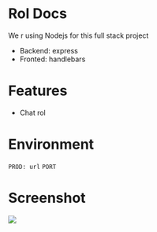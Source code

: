 # Rol Docs 

We r using Nodejs for this full stack project

- Backend: express
- Fronted: handlebars

# Features

- Chat rol

# Environment
`PROD: url`
`PORT`

# Screenshot

![](docs/rolDocs.png)
